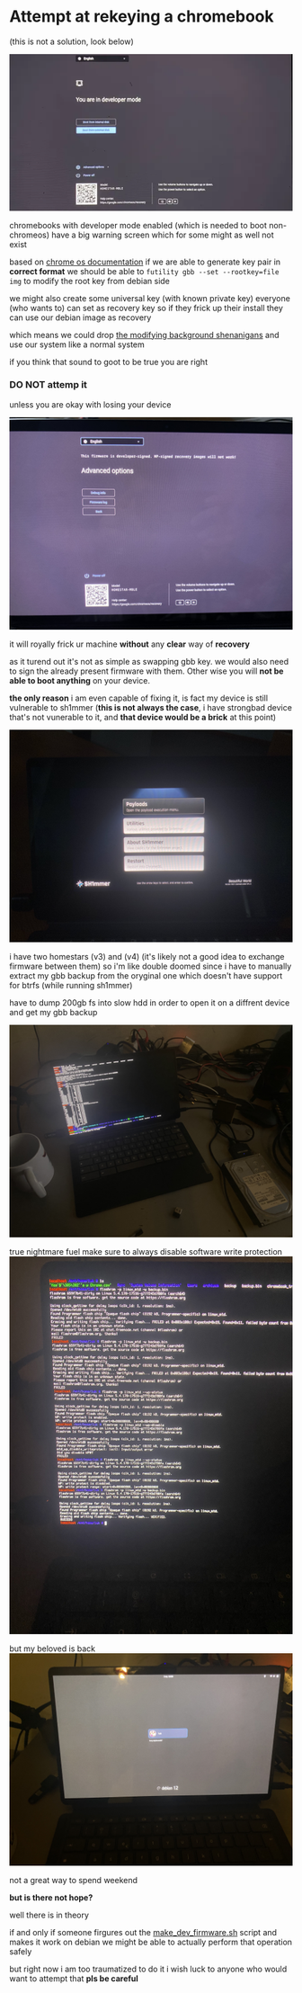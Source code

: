 # Attempt at rekeying a chromebook
(this is not a solution, look below)


![demode](./devmode.webp)

chromebooks with developer mode enabled (which is needed to boot non-chromeos)
have a big warning screen which for some might as well not exist

based on [chrome os documentation](https://chromium.googlesource.com/chromiumos/platform/vboot_reference/+/refs/heads/main/futility/docs/cmd_gbb_utility.md) if we are able to generate key pair in **correct format** we should be able to ```futility gbb --set --rootkey=file img``` to modify the root key from debian side

we might also create some universal key (with known private key) everyone (who wants to) can set as recovery key so if they frick up their install they can use our debian image as recovery

which means we could drop [the modifying background shenanigans](https://github.com/hexdump0815/imagebuilder/blob/main/todo.txt) and use our system like a normal system

if you think that sound to goot to be true you are right

### DO NOT attemp it

unless you are okay with losing your device

![image](./brick.jpeg)

it will royally frick ur machine **without** any **clear** way of **recovery**

as it turend out it's not as simple as swapping gbb key. we would also need to sign the already present firmware with them. Other wise you will **not be able to boot anything** on your device.

**the only reason** i am even capable of fixing it, is fact my device is still vulnerable to sh1mmer (**this is not always the case**, i have strongbad device that's not vunerable to it, and **that device would be a brick** at this point)

![image](./sh1mmer.jpeg)

i have two homestars (v3) and (v4) (it's likely not a good idea to exchange firmware between them) so i'm like double doomed since i have to manually extract my gbb backup from the oryginal one which doesn't have support for btrfs (while running sh1mmer)

have to dump 200gb fs into slow hdd
in order to open it on a diffrent device and get my gbb backup

![image](./dump.jpeg)

true nightmare fuel
make sure to always disable software write protection
![image](./nightmare.jpeg)

but my beloved is back
![image](./recovered.jpeg)

not a great way to spend weekend

**but is there not hope?**

well there is in theory

if and only if someone firgures out the [make_dev_firmware.sh](https://chromium.googlesource.com/chromiumos/platform/vboot_reference/+/master/scripts/image_signing/make_dev_firmware.sh) script and makes it work on debian
we might be able to actually perform that operation safely

but right now i am too traumatized to do it
i wish luck to anyone who would want to attempt that
**pls be careful**